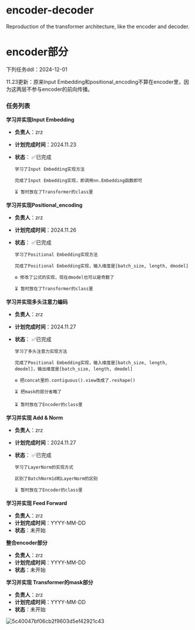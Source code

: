 # encoder-decoder
Reproduction of the transformer architecture, like the encoder and decoder. 


# encoder部分
下列任务ddl：2024-12-01

11.23更新：原来Input Embedding和positional_encoding不算在encoder里，因为这两层不参与encoder的前向传播。

### 任务列表
**学习并实现Input Embedding** 
   - **负责人**：zrz  
   - **计划完成时间**：2024.11.23
   - **状态**：
         ✅已完成
     
         学习了Input Embedding实现方法

         完成了Input Embedding实现，即调用nn.Embedding函数即可
     
         ⏳ 暂时放在了Transformer的class里
     
**学习并实现Positional_encoding**  
   - **负责人**：zrz  
   - **计划完成时间**：2024.11.26
   - **状态**：         ✅已完成
     
         学习了Positional Embedding实现方法

         完成了Positional Embedding实现，输入维度是[batch_size, length, dmodel]

         ⚙️ 修改了公式的实现，现在dmodel也可以是奇数了
     
         ⏳ 暂时放在了Transformer的class里

**学习并实现多头注意力编码**  
   - **负责人**：zrz  
   - **计划完成时间**：2024.11.27
   - **状态**：         ✅已完成
     
         学习了多头注意力实现方法

         完成了Positional Embedding实现，输入维度是[batch_size, length, dmodel]，输出维度是[batch_size, length, dmodel]

         ⚙️ 把concat里的.contiguous().view改成了.reshape()
     
         ⏳ 把mask的部分省略了
     
         ⏳ 暂时放在了Encoder的class里

**学习并实现 Add & Norm**  
   - **负责人**：zrz  
   - **计划完成时间**：2024.11.27
   - **状态**：         ✅已完成
     
         学习了LayerNorm的实现方式

         区别了BatchNorm1d和LayerNorm的区别
     
         ⏳ 暂时放在了Encoder的class里
     
**学习并实现 Feed Forward**  
   - **负责人**：zrz  
   - **计划完成时间**：YYYY-MM-DD  
   - **状态**：未开始

**整合encoder部分**  
   - **负责人**：zrz  
   - **计划完成时间**：YYYY-MM-DD  
   - **状态**：未开始

**学习并实现 Transformer的mask部分**  
   - **负责人**：zrz  
   - **计划完成时间**：YYYY-MM-DD  
   - **状态**：未开始
     
![5c40047bf06cb2f9603d5ef42921c43](https://github.com/user-attachments/assets/ecd15048-1c42-482b-a9f0-413ba023fdf2)
